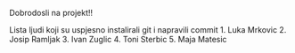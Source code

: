Dobrodosli na projekt!!

Lista ljudi koji su uspjesno instalirali git i napravili commit
	1. Luka Mrkovic
	2. Josip Ramljak
	3. Ivan Zuglic
	4. Toni Sterbic
	5. Maja Matesic
